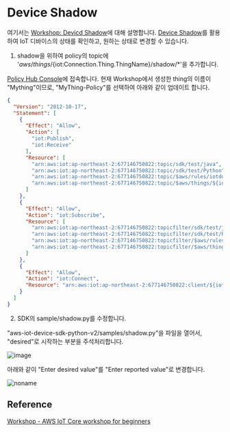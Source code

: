 # Device Shadow

여기서는 [Workshop: Devicd Shadow](https://catalog.us-east-1.prod.workshops.aws/workshops/f87a7c7a-0af8-416a-80ee-7c25c5789307/ko-KR/4/1)에 대해 설명합니다. [Device Shadow](https://github.com/kyopark2014/IoT-Core-Contents/blob/main/device-shadow.md)를 활용하여 IoT 디바이스의 상태를 확인하고, 원하는 상태로 변경할 수 있습니다. 


1) shadow을 위하여 policy의 topic에 '$aws/things/${iot:Connection.Thing.ThingName}/shadow/\*'을 추가합니다. 

[Policy Hub Console](https://ap-northeast-2.console.aws.amazon.com/iot/home?region=ap-northeast-2#/policyhub)에 접속합니다. 현재 Workshop에서 생성한 thing의 이름이 "Mything"이므로, "MyThing-Policy"를 선택하여 아래와 같이 업데이트 합니다. 

```json
{
  "Version": "2012-10-17",
  "Statement": [
    {
      "Effect": "Allow",
      "Action": [
        "iot:Publish",
        "iot:Receive"
      ],
      "Resource": [
        "arn:aws:iot:ap-northeast-2:677146750822:topic/sdk/test/java",
        "arn:aws:iot:ap-northeast-2:677146750822:topic/sdk/test/Python",
        "arn:aws:iot:ap-northeast-2:677146750822:topic/$aws/rules/iotddb/*",
        "arn:aws:iot:ap-northeast-2:677146750822:topic/$aws/things/${iot:Connection.Thing.ThingName}/shadow/*"
      ]
    },
    {
      "Effect": "Allow",
      "Action": "iot:Subscribe",
      "Resource": [
        "arn:aws:iot:ap-northeast-2:677146750822:topicfilter/sdk/test/java",
        "arn:aws:iot:ap-northeast-2:677146750822:topicfilter/sdk/test/Python",
        "arn:aws:iot:ap-northeast-2:677146750822:topicfilter/$aws/rules/iotddb/*",
        "arn:aws:iot:ap-northeast-2:677146750822:topicfilter/$aws/things/${iot:Connection.Thing.ThingName}/shadow/*"
      ]
    },
    {
      "Effect": "Allow",
      "Action": "iot:Connect",
      "Resource": "arn:aws:iot:ap-northeast-2:677146750822:client/${iot:ClientId}"
    }
  ]
}
```

2) SDK의 sample/shadow.py를 수정합니다. 

"aws-iot-device-sdk-python-v2/samples/shadow.py"을 파일을 열어서, "desired"로 시작하는 부분을 주석처리합니다.

![image](https://user-images.githubusercontent.com/52392004/192134457-c69bf579-7e5e-4b9e-a812-d375b94cd967.png)

아래와 같이 "Enter desired value"를 "Enter reported value"로 변경합니다. 

![noname](https://user-images.githubusercontent.com/52392004/192134572-d29a5299-5463-4e6f-bb4e-faf82ac9fae4.png)




## Reference

[Workshop - AWS IoT Core workshop for beginners](https://catalog.us-east-1.prod.workshops.aws/workshops/f87a7c7a-0af8-416a-80ee-7c25c5789307/ko-KR)
 
